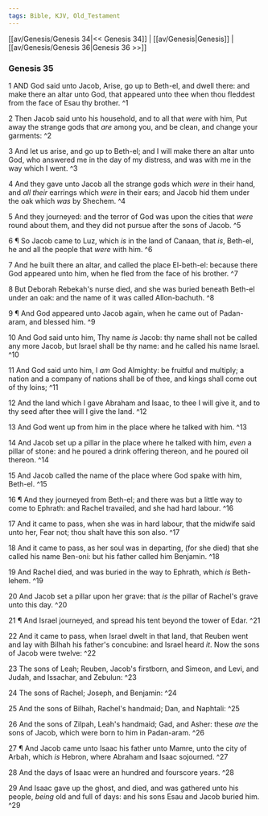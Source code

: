 ```yaml
---
tags: Bible, KJV, Old_Testament
---
```


[[av/Genesis/Genesis 34|<< Genesis 34]] | [[av/Genesis|Genesis]] | [[av/Genesis/Genesis 36|Genesis 36 >>]]

### Genesis 35

1 AND God said unto Jacob, Arise, go up to Beth-el, and dwell there: and make there an altar unto God, that appeared unto thee when thou fleddest from the face of Esau thy brother. ^1

2 Then Jacob said unto his household, and to all that _were_ with him, Put away the strange gods that _are_ among you, and be clean, and change your garments: ^2

3 And let us arise, and go up to Beth-el; and I will make there an altar unto God, who answered me in the day of my distress, and was with me in the way which I went. ^3

4 And they gave unto Jacob all the strange gods which _were_ in their hand, and _all_ _their_ earrings which _were_ in their ears; and Jacob hid them under the oak which _was_ by Shechem. ^4

5 And they journeyed: and the terror of God was upon the cities that _were_ round about them, and they did not pursue after the sons of Jacob. ^5

6 ¶ So Jacob came to Luz, which _is_ in the land of Canaan, that _is_, Beth-el, he and all the people that _were_ with him. ^6

7 And he built there an altar, and called the place El-beth-el: because there God appeared unto him, when he fled from the face of his brother. ^7

8 But Deborah Rebekah's nurse died, and she was buried beneath Beth-el under an oak: and the name of it was called Allon-bachuth. ^8

9 ¶ And God appeared unto Jacob again, when he came out of Padan-aram, and blessed him. ^9

10 And God said unto him, Thy name _is_ Jacob: thy name shall not be called any more Jacob, but Israel shall be thy name: and he called his name Israel. ^10

11 And God said unto him, I _am_ God Almighty: be fruitful and multiply; a nation and a company of nations shall be of thee, and kings shall come out of thy loins; ^11

12 And the land which I gave Abraham and Isaac, to thee I will give it, and to thy seed after thee will I give the land. ^12

13 And God went up from him in the place where he talked with him. ^13

14 And Jacob set up a pillar in the place where he talked with him, _even_ a pillar of stone: and he poured a drink offering thereon, and he poured oil thereon. ^14

15 And Jacob called the name of the place where God spake with him, Beth-el. ^15

16 ¶ And they journeyed from Beth-el; and there was but a little way to come to Ephrath: and Rachel travailed, and she had hard labour. ^16

17 And it came to pass, when she was in hard labour, that the midwife said unto her, Fear not; thou shalt have this son also. ^17

18 And it came to pass, as her soul was in departing, (for she died) that she called his name Ben-oni: but his father called him Benjamin. ^18

19 And Rachel died, and was buried in the way to Ephrath, which _is_ Beth-lehem. ^19

20 And Jacob set a pillar upon her grave: that _is_ the pillar of Rachel's grave unto this day. ^20

21 ¶ And Israel journeyed, and spread his tent beyond the tower of Edar. ^21

22 And it came to pass, when Israel dwelt in that land, that Reuben went and lay with Bilhah his father's concubine: and Israel heard _it_. Now the sons of Jacob were twelve: ^22

23 The sons of Leah; Reuben, Jacob's firstborn, and Simeon, and Levi, and Judah, and Issachar, and Zebulun: ^23

24 The sons of Rachel; Joseph, and Benjamin: ^24

25 And the sons of Bilhah, Rachel's handmaid; Dan, and Naphtali: ^25

26 And the sons of Zilpah, Leah's handmaid; Gad, and Asher: these _are_ the sons of Jacob, which were born to him in Padan-aram. ^26

27 ¶ And Jacob came unto Isaac his father unto Mamre, unto the city of Arbah, which _is_ Hebron, where Abraham and Isaac sojourned. ^27

28 And the days of Isaac were an hundred and fourscore years. ^28

29 And Isaac gave up the ghost, and died, and was gathered unto his people, _being_ old and full of days: and his sons Esau and Jacob buried him. ^29
